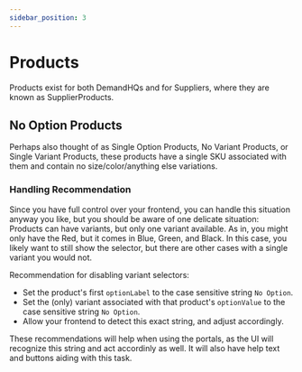 ```yaml
---
sidebar_position: 3
---
```


# Products

Products exist for both DemandHQs and for Suppliers, where they are known as SupplierProducts.

## No Option Products

Perhaps also thought of as Single Option Products, No Variant Products, or Single Variant Products, these products have a single SKU associated with them and contain no size/color/anything else variations.

### Handling Recommendation

Since you have full control over your frontend, you can handle this situation anyway you like, but you should be aware of one delicate situation: Products can have variants, but only one variant available. As in, you might only have the Red, but it comes in Blue, Green, and Black. In this case, you likely want to still show the selector, but there are other cases with a single variant you would not.

Recommendation for disabling variant selectors:

-   Set the product's first `optionLabel` to the case sensitive string `No Option`.
-   Set the (only) variant associated with that product's `optionValue` to the case sensitive string `No Option`.
-   Allow your frontend to detect this exact string, and adjust accordingly.

These recommendations will help when using the portals, as the UI will recognize this string and act accordinly as well. It will also have help text and buttons aiding with this task.
